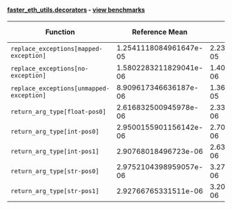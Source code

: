 #### [faster_eth_utils.decorators](https://github.com/BobTheBuidler/faster-eth-utils/blob/master/faster_eth_utils/decorators.py) - [view benchmarks](https://github.com/BobTheBuidler/faster-eth-utils/blob/master/benchmarks/test_decorators_benchmarks.py)

| Function | Reference Mean | Faster Mean | % Change | Speedup (%) | x Faster | Faster |
|----------|---------------|-------------|----------|-------------|----------|--------|
| `replace_exceptions[mapped-exception]` | 1.2541118084961647e-05 | 2.231643085696352e-05 | -77.95% | -43.80% | 0.56x | ❌ |
| `replace_exceptions[no-exception]` | 1.5802283211829041e-06 | 1.403303500197206e-06 | 11.20% | 12.61% | 1.13x | ✅ |
| `replace_exceptions[unmapped-exception]` | 8.909617346636187e-06 | 1.365289449347541e-05 | -53.24% | -34.74% | 0.65x | ❌ |
| `return_arg_type[float-pos0]` | 2.616832500945978e-06 | 2.3395185832414035e-06 | 10.60% | 11.85% | 1.12x | ✅ |
| `return_arg_type[int-pos0]` | 2.9500155901156142e-06 | 2.708324341492333e-06 | 8.19% | 8.92% | 1.09x | ✅ |
| `return_arg_type[int-pos1]` | 2.90768018496723e-06 | 2.638459576886299e-06 | 9.26% | 10.20% | 1.10x | ✅ |
| `return_arg_type[str-pos0]` | 2.9752104398959057e-06 | 3.2717140437921983e-06 | -9.97% | -9.06% | 0.91x | ❌ |
| `return_arg_type[str-pos1]` | 2.92766765331511e-06 | 3.2049716012458797e-06 | -9.47% | -8.65% | 0.91x | ❌ |
